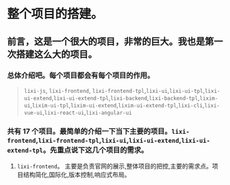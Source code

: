 # 整个项目的搭建。

## 前言，这是一个很大的项目，非常的巨大。我也是第一次搭建这么大的项目。

### 总体介绍吧。每个项目都会有每个项目的作用。

> `lixi-js`, `lixi-frontend`, `lixi-frontend-tpl`,`lixi-ui`,`lixi-ui-tpl`,`lixi-ui-extend`,`lixi-ui-extend-tpl`,`lixi-backend`,`lixi-backend-tpl`,`lixim-ui`,`lixim-ui-tpl`,`lixim-ui-extend`,`lixim-ui-extend-tpl`,`lixi-cli`,`lixi-vue-ui`,`lixi-react-ui`,`lixi-angular-ui`

### 共有 17 个项目。最简单的介绍一下当下主要的项目。`lixi-frontend`,`lixi-frontend-tpl`,`lixi-ui`,`lixi-ui-extend`,`lixi-ui-extend-tpl`。先重点说下这几个项目的需求。

1. `lixi-frontend`。 主要是负责官网的展示,整体项目的把控,主要的需求点。项目结构简化,国际化,版本控制,响应式布局。 


